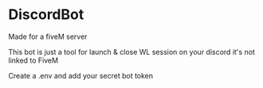 # DiscordBot
Made for a fiveM server

This bot is just a tool for launch & close WL session on your discord it's not linked to FiveM



Create a .env and add your secret bot token



